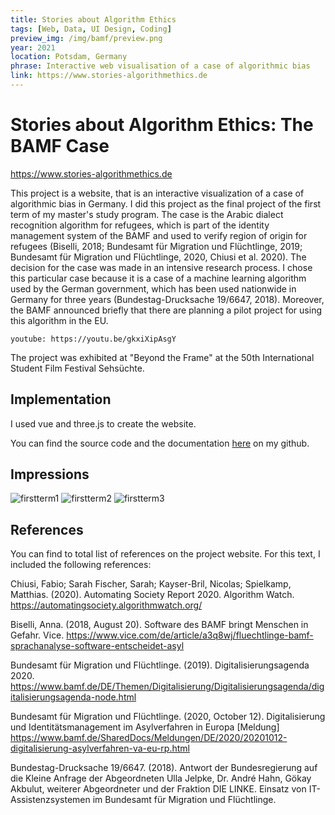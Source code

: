 ```yaml
---
title: Stories about Algorithm Ethics
tags: [Web, Data, UI Design, Coding]
preview_img: /img/bamf/preview.png
year: 2021
location: Potsdam, Germany
phrase: Interactive web visualisation of a case of algorithmic bias
link: https://www.stories-algorithmethics.de
---
```


# Stories about Algorithm Ethics: The BAMF Case

https://www.stories-algorithmethics.de

This project is a website, that is an interactive visualization of a case of algorithmic bias in Germany. I did this project as the final project of the first term of my master's study program.
The case is the Arabic dialect recognition algorithm for refugees, which is part of the identity management system of the BAMF and used to verify region of origin for refugees (Biselli, 2018; Bundesamt für Migration und Flüchtlinge, 2019; Bundesamt für Migration und Flüchtlinge, 2020, Chiusi et al. 2020). The decision for the case was made in an intensive research process. I chose this particular case because it is a case of a machine learning algorithm used by the German government, which has been used nationwide in Germany for three years (Bundestag-Drucksache 19/6647, 2018). Moreover, the BAMF announced briefly that there are planning a pilot project for using this algorithm in the EU.

`youtube: https://youtu.be/gkxiXipAsgY`

The project was exhibited at "Beyond the Frame" at the 50th International Student Film Festival Sehsüchte.

## Implementation

I used vue and three.js to create the website.

You can find the source code and the documentation [here](https://github.com/johannahaha/stories_about_algorithm_ethics) on my github.

## Impressions

![firstterm1](/img/bamf/first_term1.png)
![firstterm2](/img/bamf/first_term2.png)
![firstterm3](/img/bamf/first_term3.png)

## References

You can find to total list of references on the project website. For this text, I included the following references:

Chiusi, Fabio; Sarah Fischer, Sarah; Kayser-Bril, Nicolas; Spielkamp, Matthias. (2020). Automating Society Report 2020. Algorithm Watch. https://automatingsociety.algorithmwatch.org/

Biselli, Anna. (2018, August 20). Software des BAMF bringt Menschen in Gefahr. Vice. https://www.vice.com/de/article/a3q8wj/fluechtlinge-bamf-sprachanalyse-software-entscheidet-asyl

Bundesamt für Migration und Flüchtlinge. (2019). Digitalisierungsagenda 2020. https://www.bamf.de/DE/Themen/Digitalisierung/Digitalisierungsagenda/digitalisierungsagenda-node.html

Bundesamt für Migration und Flüchtlinge. (2020, October 12). Digitalisierung und Identitätsmanagement im Asylverfahren in Europa [Meldung] https://www.bamf.de/SharedDocs/Meldungen/DE/2020/20201012-digitalisierung-asylverfahren-va-eu-rp.html

Bundestag-Drucksache 19/6647. (2018). Antwort der Bundesregierung auf die Kleine Anfrage der Abgeordneten Ulla Jelpke, Dr. André Hahn, Gökay Akbulut, weiterer Abgeordneter und der Fraktion DIE LINKE. Einsatz von IT-Assistenzsystemen im Bundesamt für Migration und Flüchtlinge.
